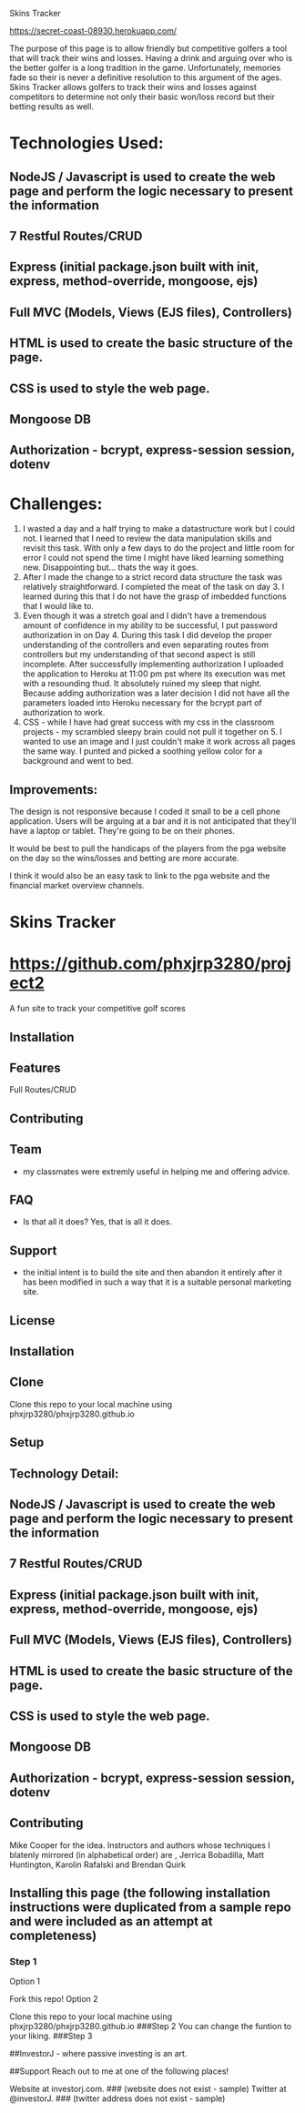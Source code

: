 Skins Tracker

https://secret-coast-08930.herokuapp.com/

The purpose of this page is to allow friendly but competitive golfers a tool that will track their wins and losses.  Having a drink and 
arguing over who is the better golfer is a long tradition in the game.  Unfortunately, memories fade so their is never a definitive 
resolution to this argument of the ages.  Skins Tracker allows golfers to track their wins and losses against competitors to determine not
only their basic won/loss record but their betting results as well.  

# Technologies Used: #
  ## NodeJS / Javascript is used to create the web page and perform the logic necessary to present the information
  
  ## 7 Restful Routes/CRUD
  
  ## Express (initial package.json built with init, express, method-override, mongoose, ejs)
  
  ## Full MVC (Models, Views (EJS files), Controllers)
  
  ## HTML is used to create the basic structure of the page.
  
  ## CSS is used to style the web page.
  
  ## Mongoose DB
  
  ## Authorization - bcrypt, express-session session, dotenv
  
  # Challenges:  
  1.  I wasted a day and a half trying to make a datastructure work but I could not.  I learned that I need to review the data manipulation skills and revisit this task.  With only a few days to do the project and little room for error I could not spend the time I might have liked learning something new.  Disappointing but... thats the way it goes.
  2.  After I made the change to a strict record data structure the task was relatively straightforward.  I completed the meat of the task on day 3.  I learned during this that I do not have the grasp of imbedded functions that I would like to.
  3.  Even though it was a stretch goal and I didn't have a tremendous amount of confidence in my ability to be successful, I put password authorization in on Day 4.  During this task I did develop the proper understanding of the controllers and even separating routes from controllers but my understanding of that second aspect is still incomplete. After successfully implementing authorization I uploaded the application to Heroku at 11:00 pm pst where its execution was met with a resounding thud.  It absolutely ruined my sleep that night.  Because adding authorization was a later decision I did not have all the parameters loaded into Heroku necessary for the bcrypt part of authorization to work.  
  4. CSS - while I have had great success with my css in the classroom projects - my scrambled sleepy brain could not pull it together on 5.  I wanted to use an image and I just couldn't make it work across all pages the same way.  I punted and picked a soothing yellow color for a background and went to bed.

  
  ## Improvements:
  The design is not responsive because I coded it small to be a cell phone application.  Users will be arguing at a bar and it is not anticipated that they'll have a laptop or tablet.  They're going to be on their phones.  
  
  It would be best to pull the handicaps of the players from the pga website on the day so the wins/losses and betting are more accurate.  
    
I think it would also be an easy task to link to the pga website and the financial market overview channels.



# Skins Tracker


# https://github.com/phxjrp3280/project2

A fun site to track your competitive golf scores



## Installation
## Features
  Full Routes/CRUD
 
## Contributing

## Team
-  my classmates were extremly useful in helping me and offering advice.

## FAQ
- Is that all it does?  Yes, that is all it does.

## Support
- the initial intent is to build the site and then abandon it entirely after it has been modified in such a way that it is a suitable personal marketing site.

## License


## Installation

## Clone
Clone this repo to your local machine using phxjrp3280/phxjrp3280.github.io

## Setup

## Technology Detail:
  ## NodeJS / Javascript is used to create the web page and perform the logic necessary to present the information
  
  ## 7 Restful Routes/CRUD
  
  ## Express (initial package.json built with init, express, method-override, mongoose, ejs)
  
  ## Full MVC (Models, Views (EJS files), Controllers)
  
  ## HTML is used to create the basic structure of the page.
  
  ## CSS is used to style the web page.
  
  ## Mongoose DB
  
  ## Authorization - bcrypt, express-session session, dotenv
  
## Contributing
Mike Cooper for the idea.  Instructors and authors whose techniques I blatenly mirrored (in alphabetical order) are , Jerrica Bobadilla, Matt Huntington,  Karolin Rafalski and Brendan Quirk


## Installing this page (the following installation instructions were duplicated from a sample repo and were included as an attempt at completeness)
### Step 1
Option 1

Fork this repo!
Option 2

Clone this repo to your local machine using phxjrp3280/phxjrp3280.github.io
###Step 2
You can change the funtion to your liking.
###Step 3

##InvestorJ - where passive investing is an art.

##Support
Reach out to me at one of the following places!

Website at investorj.com. ### (website does not exist - sample)
Twitter at @investorJ.  ### (twitter address does not exist - sample)
